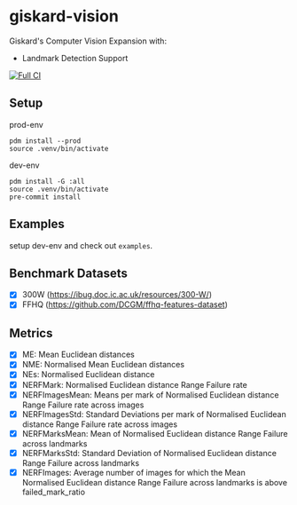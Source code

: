 # giskard-vision

Giskard's Computer Vision Expansion with:
- Landmark Detection Support

[![Full CI](https://github.com/Giskard-AI/giskard-vision/actions/workflows/build-python.yml/badge.svg)](https://github.com/Giskard-AI/giskard-vision/actions/workflows/build-python.yml)

## Setup

prod-env

```shell
pdm install --prod
source .venv/bin/activate
```

dev-env

```shell
pdm install -G :all
source .venv/bin/activate
pre-commit install
```

## Examples

setup dev-env and check out `examples`.

## Benchmark Datasets

- [x] 300W (https://ibug.doc.ic.ac.uk/resources/300-W/)
- [x] FFHQ (https://github.com/DCGM/ffhq-features-dataset)

## Metrics

- [x] ME: Mean Euclidean distances
- [x] NME: Normalised Mean Euclidean distances
- [x] NEs: Normalised Euclidean distance
- [x] NERFMark: Normalised Euclidean distance Range Failure rate
- [x] NERFImagesMean: Means per mark of Normalised Euclidean distance Range Failure rate across images
- [x] NERFImagesStd: Standard Deviations per mark of Normalised Euclidean distance Range Failure rate across images
- [x] NERFMarksMean: Mean of Normalised Euclidean distance Range Failure across landmarks
- [x] NERFMarksStd: Standard Deviation of Normalised Euclidean distance Range Failure across landmarks
- [x] NERFImages: Average number of images for which the Mean Normalised Euclidean distance Range Failure across landmarks is above failed_mark_ratio
